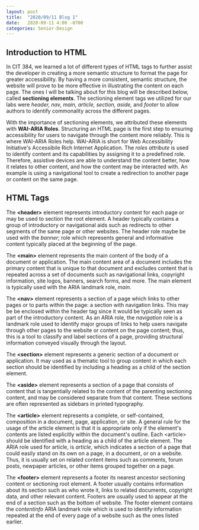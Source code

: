 ```yaml
---
layout: post
title:  "2020/09/11 Blog 1"
date:   2020-09-11 4:00 -0700
categories: Senior-Design
---
```

<body>
<main role="main">
<article>

<h1>Introduction to HTML</h1>
<p>In CIT 384, we learned a lot of different types of HTML tags to further assist the developer in creating a more semantic structure to format the page for greater accessibility. By having a more consistent, semantic structure, the website will prove to be more effective in illustrating the content on each page. The ones I will be talking about for this blog will be described below, called <strong>sectioning elements</strong>. The sectioning element tags we utilized for our labs were <i>header, nav, main, article, section, aside,</i> and <i>footer</i> to allow authors to identify commonality across the different pages. </p>

<p> With the importance of sectioning elements, we attributed these elements with <b>WAI-ARIA Roles</b>. Structuring an HTML page is the first step to ensuring accessibility for users to navigate through the content more reliably. This is where WAI-ARIA Roles help. WAI-ARIA is short for Web Accessibility Initiative&apos;s Accessibile Rich Internet Application. The <i>roles attribute</i> is used to identify content and its capabilities by assigning it to a predefined role. Therefore, assistive devices are able to understand the content better, how it relates to other content, and how the content may be interacted with. An example is using a navigational tool to create a redirection to another page or content on the same page. </p>

<h1>HTML Tags</h1>
<p>The <b>&lt;header&gt;</b> element represents introductory content for each page or may be used to section the root element. A header typically contains a group of introductory or navigational aids such as redirects to other segments of the same page or other websites. The header role maybe be used with the <i>banner</i>; role which represents general and informative content typically placed at the beginning of the page. </p>

<p>The <b>&lt;main&gt;</b> element represents the main content of the body of a document or application. The main content area of a document includes the primary content that is unique to that document and excludes content that is repeated across a set of documents such as navigational links, copyright information, site logos, banners, search forms, and more. The main element is typically used with the ARIA landmark role, <i>main</i>. </p>

<p>The <b>&lt;nav&gt;</b> element represents a section of a page which links to other pages or to parts within the page: a section with navigation links. This may be be enclosed within the header tag since it would be typically seen as part of the introductory content. As an ARIA role, the <i>navigation</i> role is a landmark role used to identify major groups of links to help users navigate through other pages to the website or content on the page content; thus, this is a tool to classify and label sections of a page, providing structural information conveyed visually through the layout. </p>

<p>The <b>&lt;section&gt;</b> element represents a generic section of a document or application. It may used as a thematic tool to group content in which each section should be identified by including a heading as a child of the section element. </p> 

<p>The <b>&lt;aside&gt;</b> element represents a section of a page that consists of content that is tangentially related to the content of the parenting sectioning content, and may be considered separate from that content. These sections are often represented as sidebars in printed typography. </p>

<p>The <b>&lt;article&gt;</b> element represents a complete, or self-contained, composition in a document, page, application, or site. A general rule for the usage of the article element is that it is appropriate only if the element&apos;s contents are listed explicitly within the document&apos;s outline. Each &lt;article&gt; should be identified with a heading as a child of the article element. The ARIA role used for article, is <i>article</i>, which indicates a section of a page that could easily stand on its own on a page, in a document, or on a website. Thus, it is usually set on related content items such as comments, forum posts, newpaper articles, or other items grouped together on a page. </p>

<p>The <b>&lt;footer&gt;</b> element represents a footer its nearest ancestor sectioning content or sectioning root element. A footer usually contains information about its section such as who wrote it, links to related documents, copyright data, and other relevant content. Footers are usually used to appear at the end of a section such as the bottom of website. The footer element contains the <i>contentinfo</i> ARIA landmark role which is used to identify information repeated at the end of every page of a website such as the ones listed earlier. </p>

</article>
</main>
</body>
